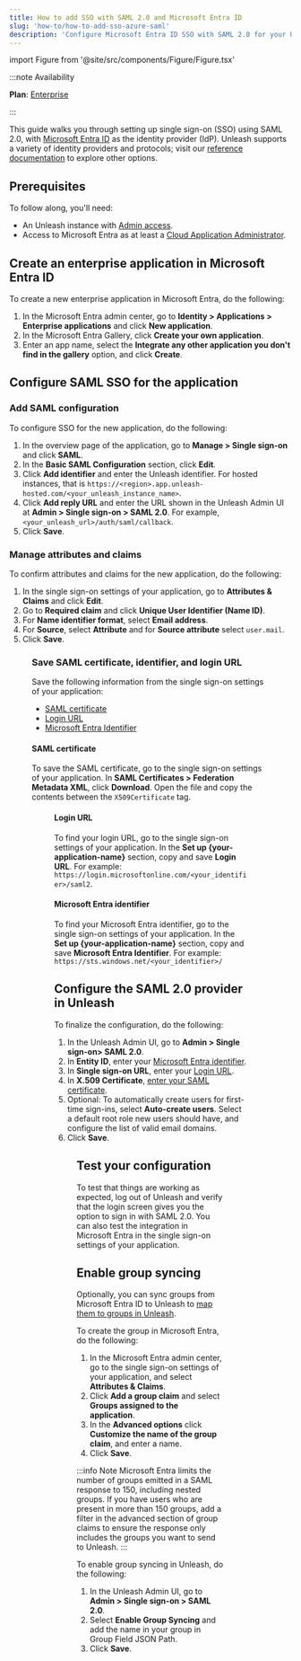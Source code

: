 ```yaml
---
title: How to add SSO with SAML 2.0 and Microsoft Entra ID
slug: 'how-to/how-to-add-sso-azure-saml'
description: 'Configure Microsoft Entra ID SSO with SAML 2.0 for your Unleash instance.'
---
```


import Figure from '@site/src/components/Figure/Figure.tsx'

:::note Availability

**Plan**: [Enterprise](https://www.getunleash.io/pricing)

:::

This guide walks you through setting up single sign-on (SSO) using SAML 2.0, with [Microsoft Entra ID](https://www.microsoft.com/en-us/security/business/identity-access/microsoft-entra-id) as the identity provider (IdP). Unleash supports a variety of identity providers and protocols; visit our [reference documentation](../reference/sso.md) to explore other options.

## Prerequisites

To follow along, you'll need:

- An Unleash instance with [Admin access](../reference/rbac.md).
- Access to Microsoft Entra as at least a [Cloud Application Administrator](https://learn.microsoft.com/en-us/entra/identity/role-based-access-control/permissions-reference#cloud-application-administrator).

## Create an enterprise application in Microsoft Entra ID

To create a new enterprise application in Microsoft Entra, do the following:
1. In the Microsoft Entra admin center, go to **Identity > Applications > Enterprise applications** and click **New application**.
2. In the Microsoft Entra Gallery, click **Create your own application**.
3. Enter an app name, select the **Integrate any other application you don't find in the gallery** option, and click **Create**.

## Configure SAML SSO for the application

### Add SAML configuration

To configure SSO for the new application, do the following:
1. In the overview page of the application, go to **Manage > Single sign-on** and click **SAML**.
2. In the **Basic SAML Configuration** section, click **Edit**.
3. Click **Add identifier** and enter the Unleash identifier. For hosted instances, that is `https://<region>.app.unleash-hosted.com/<your_unleash_instance_name>`.
4. Click **Add reply URL** and enter the URL shown in the Unleash Admin UI at **Admin > Single sign-on > SAML 2.0**. For example, `<your_unleash_url>/auth/saml/callback`.
5. Click **Save**.

### Manage attributes and claims

To confirm attributes and claims for the new application, do the following:
1. In the single sign-on settings of your application, go to **Attributes & Claims** and click **Edit**.
2. Go to **Required claim** and click **Unique User Identifier (Name ID)**.
3. For **Name identifier format**, select **Email address**.
4. For **Source**, select **Attribute** and for **Source attribute** select `user.mail`.
5. Click **Save**.

<Figure caption="Edit the SAML configuration in Microsoft Entra admin center." img="/img/microsoft-entra-admin-center.png" />


### Save SAML certificate, identifier, and login URL

Save the following information from the single sign-on settings of your application:
- [SAML certificate](#saml-certificate)
- [Login URL](#login-url)
- [Microsoft Entra Identifier](#microsoft-entra-identifier)

#### SAML certificate
To save the SAML certificate, go to the single sign-on settings of your application. In **SAML Certificates > Federation Metadata XML**, click **Download**. Open the file and copy the contents between the `X509Certificate` tag. 

<Figure caption="Save the X509 Certificate from the SAML certificate XML file. The example has been redacted." img="/img/x509cert.png" />

#### Login URL
To find your login URL, go to the single sign-on settings of your application. In the **Set up {your-application-name}** section, copy and save **Login URL**. For example: `https://login.microsoftonline.com/<your_identifier>/saml2`.

#### Microsoft Entra identifier

To find your Microsoft Entra identifier, go to the single sign-on settings of your application. In the **Set up {your-application-name}** section, copy and save **Microsoft Entra Identifier**. For example: `https://sts.windows.net/<your_identifier>/`


## Configure the SAML 2.0 provider in Unleash

To finalize the configuration, do the following:

1. In the Unleash Admin UI, go to **Admin > Single sign-on> SAML 2.0**.
2. In **Entity ID**, enter your [Microsoft Entra identifier](#microsoft-entra-identifier).
3. In **Single sign-on URL**, enter your [Login URL](#login-url).
4. In **X.509 Certificate**, [enter your SAML certificate](#saml-certificate).
5. Optional: To automatically create users for first-time sign-ins, select **Auto-create users**. Select a default root role new users should have, and configure the list of valid email domains.
6. Click **Save**.

<Figure caption="Configure SAML 2.0 in Unleash." img="/img/saml2.0.png" />

## Test your configuration

To test that things are working as expected, log out of Unleash and verify that the login screen gives you the option to sign in with SAML 2.0. You can also test the integration in Microsoft Entra in the single sign-on settings of your application.

## Enable group syncing

Optionally, you can sync groups from Microsoft Entra ID to Unleash to [map them to groups in Unleash](./how-to-set-up-group-sso-sync.md).

To create the group in Microsoft Entra, do the following:
1. In the Microsoft Entra admin center, go to the single sign-on settings of your application, and select **Attributes & Claims**.
2. Click **Add a group claim** and select **Groups assigned to the application**.
3. In the **Advanced options** click **Customize the name of the group claim**, and enter a name.
4. Click **Save**.

:::info Note
Microsoft Entra limits the number of groups emitted in a SAML response to 150, including nested groups. If you have users who are present in more than 150 groups, add a filter in the advanced section of group claims to ensure the response only includes the groups you want to send to Unleash.
:::

To enable group syncing in Unleash, do the following:
1. In the Unleash Admin UI, go to **Admin > Single sign-on > SAML 2.0**.
2. Select **Enable Group Syncing** and add the name in your group in Group Field JSON Path.
3. Click **Save**.